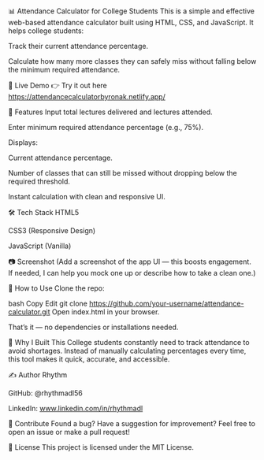 📊 Attendance Calculator for College Students
This is a simple and effective web-based attendance calculator built using HTML, CSS, and JavaScript. It helps college students:

Track their current attendance percentage.

Calculate how many more classes they can safely miss without falling below the minimum required attendance.

🚀 Live Demo
👉 Try it out here
    https://attendancecalculatorbyronak.netlify.app/

📌 Features
Input total lectures delivered and lectures attended.

Enter minimum required attendance percentage (e.g., 75%).

Displays:

Current attendance percentage.

Number of classes that can still be missed without dropping below the required threshold.

Instant calculation with clean and responsive UI.

🛠️ Tech Stack
HTML5

CSS3 (Responsive Design)

JavaScript (Vanilla)

📷 Screenshot
(Add a screenshot of the app UI — this boosts engagement. If needed, I can help you mock one up or describe how to take a clean one.)

📂 How to Use
Clone the repo:

bash
Copy
Edit
git clone https://github.com/your-username/attendance-calculator.git
Open index.html in your browser.

That’s it — no dependencies or installations needed.

🤔 Why I Built This
College students constantly need to track attendance to avoid shortages. Instead of manually calculating percentages every time, this tool makes it quick, accurate, and accessible.

✍️ Author
Rhythm

GitHub: @rhythmadl56

LinkedIn: www.linkedin.com/in/rhythmadl

🌟 Contribute
Found a bug? Have a suggestion for improvement? Feel free to open an issue or make a pull request!

📄 License
This project is licensed under the MIT License.
